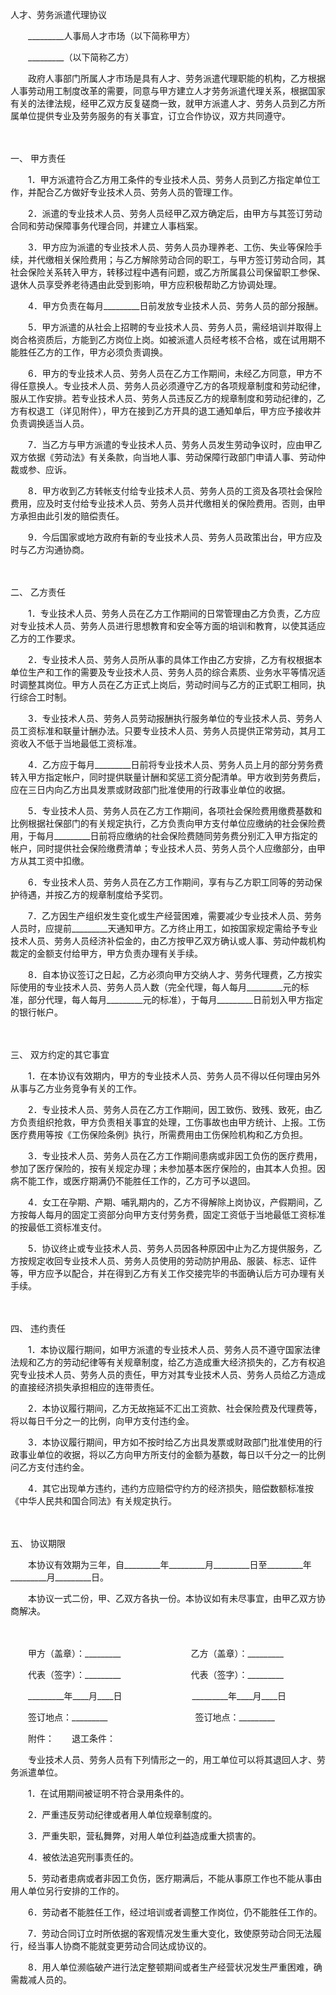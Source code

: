 



人才、劳务派遣代理协议



 

　　_________人事局人才市场（以下简称甲方）　　

　　_________（以下简称乙方）　　

　　政府人事部门所属人才市场是具有人才、劳务派遣代理职能的机构，乙方根据人事劳动用工制度改革的需要，同意与甲方建立人才劳务派遣代理关系，根据国家有关的法律法规，经甲乙双方反复磋商一致，就甲方派遣人才、劳务人员到乙方所属单位提供专业及劳务服务的有关事宜，订立合作协议，双方共同遵守。

　　

一、
甲方责任

　　1．甲方派遣符合乙方用工条件的专业技术人员、劳务人员到乙方指定单位工作，并配合乙方做好专业技术人员、劳务人员的管理工作。

　　2．派遣的专业技术人员、劳务人员经甲乙双方确定后，由甲方与其签订劳动合同和劳动保障事务代理合同，并建立人事档案。

　　3．甲方应为派遣的专业技术人员、劳务人员办理养老、工伤、失业等保险手续，并代缴相关保险费用；与乙方解除劳动合同的职工，与甲方签订劳动合同，其社会保险关系转入甲方，转移过程中遇有问题，或乙方所属县公司保留职工参保、退休人员享受养老待遇由此受到影响，甲方应积极帮助乙方协调处理。

　　4．甲方负责在每月_________日前发放专业技术人员、劳务人员的部分报酬。

　　5．甲方派遣的从社会上招聘的专业技术人员、劳务人员，需经培训并取得上岗合格资质后，方能到乙方岗位上岗。如被派遣人员经考核不合格，或在试用期不能胜任乙方的工作，甲方必须负责调换。

　　6．甲方的专业技术人员、劳务人员在乙方工作期间，未经乙方同意，甲方不得任意换人。专业技术人员、劳务人员必须遵守乙方的各项规章制度和劳动纪律，服从工作安排。若专业技术人员、劳务人员违反乙方的规章制度和劳动纪律的，乙方有权退工（详见附件），甲方在接到乙方开具的退工通知单后，甲方应予接收并负责调换适当人员。

　　7．当乙方与甲方派遣的专业技术人员、劳务人员发生劳动争议时，应由甲乙双方依据《劳动法》有关条款，向当地人事、劳动保障行政部门申请人事、劳动仲裁或参、应诉。

　　8．甲方收到乙方转帐支付给专业技术人员、劳务人员的工资及各项社会保险费用，应及时支付给专业技术人员、劳务人员并代缴相关的保险费用。否则，由甲方承担由此引发的赔偿责任。

　　9．今后国家或地方政府有新的专业技术人员、劳务人员政策出台，甲方应及时与乙方沟通协商。

　　

二、
乙方责任

　　1．专业技术人员、劳务人员在乙方工作期间的日常管理由乙方负责，乙方应对专业技术人员、劳务人员进行思想教育和安全等方面的培训和教育，以使其适应乙方的工作要求。

　　2．专业技术人员、劳务人员所从事的具体工作由乙方安排，乙方有权根据本单位生产和工作的需要及专业技术人员、劳务人员的综合素质、业务水平等情况适时调整其岗位。甲方人员在乙方正式上岗后，劳动时间与乙方的正式职工相同，执行综合工时制。

　　3．专业技术人员、劳务人员劳动报酬执行服务单位的专业技术人员、劳务人员工资标准和联量计酬办法。只要专业技术人员、劳务人员提供正常劳动，其月工资收入不低于当地最低工资标准。

　　4．乙方应于每月_________日前将专业技术人员、劳务人员上月的部分劳务费转入甲方指定帐户，同时提供联量计酬和奖惩工资分配清单。甲方收到劳务费后，应在三日内向乙方出具发票或财政部门批准使用的行政事业单位的收据。

　　5．专业技术人员、劳务人员在乙方工作期间，各项社会保险费用缴费基数和比例根据社保部门的有关规定执行，乙方负责向甲方支付单位应缴纳的社会保险费用，于每月_________日前将应缴纳的社会保险费随同劳务费分别汇入甲方指定的帐户，同时提供社会保险缴费清单；专业技术人员、劳务人员个人应缴部分，由甲方从其工资中扣缴。

　　6．专业技术人员、劳务人员在乙方工作期间，享有与乙方职工同等的劳动保护待遇，并按乙方的规章制度给予奖罚。

　　7．乙方因生产组织发生变化或生产经营困难，需要减少专业技术人员、劳务人员时，应提前_________天通知甲方。乙方终止用工，如按国家规定需给予专业技术人员、劳务人员经济补偿金的，由乙方按甲乙双方确认或人事、劳动仲裁机构裁定的金额支付给甲方，甲方负责办理有关手续。

　　8．自本协议签订之日起，乙方必须向甲方交纳人才、劳务代理费，乙方按实际使用的专业技术人员、劳务人员人数（完全代理，每人每月_________元的标准，部分代理，每人每月_________元的标准），于每月_________日前划入甲方指定的银行帐户。

　　

三、
双方约定的其它事宜

　　1．在本协议有效期内，甲方的专业技术人员、劳务人员不得以任何理由另外从事与乙方业务竞争有关的工作。

　　2．专业技术人员、劳务人员在乙方工作期间，因工致伤、致残、致死，由乙方负责组织抢救，甲方负责相关事宜的处理，工伤事故也由甲方统计、上报。工伤医疗费用等按《工伤保险条例》执行，所需费用由工伤保险机构和乙方负担。

　　3．专业技术人员、劳务人员在乙方工作期间患病或非因工负伤的医疗费用，参加了医疗保险的，按有关规定办理；未参加基本医疗保险的，由其本人负担。因病不能工作，或医疗期满仍不能胜任工作的，乙方可予以退回。

　　4．女工在孕期、产期、哺乳期内的，乙方不得解除上岗协议，产假期间，乙方按每人每月的固定工资部分向甲方支付劳务费，固定工资低于当地最低工资标准的按最低工资标准支付。

　　5．协议终止或专业技术人员、劳务人员因各种原因中止为乙方提供服务，乙方按规定收回专业技术人员、劳务人员使用的劳动防护用品、服装、标志、证件等，甲方应予以配合，并在得到乙方有关工作交接完毕的书面确认后方可办理有关手续。

　　

四、
违约责任

　　1．本协议履行期间，如甲方派遣的专业技术人员、劳务人员不遵守国家法律法规和乙方的劳动纪律等有关规章制度，给乙方造成重大经济损失的，乙方有权追究专业技术人员、劳务人员的责任，甲方对其专业技术人员、劳务人员给乙方造成的直接经济损失承担相应的连带责任。

　　2．本协议履行期间，乙方无故拖延不汇出工资款、社会保险费及代理费等，将以每日千分之一的比例，向甲方支付违约金。

　　3．本协议履行期间，甲方如不按时给乙方出具发票或财政部门批准使用的行政事业单位的收据，将以乙方向甲方所支付的金额为基数，每日以千分之一的比例问乙方支付违约金。

　　4．其它出现单方违约，违约方应赔偿守约方的经济损失，赔偿数额标准按《中华人民共和国合同法》有关规定执行。

　　

五、
协议期限

　　本协议有效期为三年，自_________年_________月_________日至_________年_________月_________日。

　　本协议一式二份，甲、乙双方各执一份。本协议如有未尽事宜，由甲乙双方协商解决。

　　

　　甲方（盖章）：_________　　　　　　　　乙方（盖章）：_________　　

　　代表（签字）：_________　　　　　　　　代表（签字）：_________　　

　　_________年____月____日　　　　　　　　_________年____月____日　　

　　签订地点：_________　　　　　　　　　　签订地点：_________　　

　　附件：　　退工条件：

　　专业技术人员、劳务人员有下列情形之一的，用工单位可以将其退回人才、劳务派遣单位。

　　1．在试用期间被证明不符合录用条件的。

　　2．严重违反劳动纪律或者用人单位规章制度的。

　　3．严重失职，营私舞弊，对用人单位利益造成重大损害的。

　　4．被依法追究刑事责任的。

　　5．劳动者患病或者非因工负伤，医疗期满后，不能从事原工作也不能从事由用人单位另行安排的工作的。

　　6．劳动者不能胜任工作，经过培训或者调整工作岗位，仍不能胜任工作的。

　　7．劳动合同订立时所依据的客观情况发生重大变化，致使原劳动合同无法履行，经当事人协商不能就变更劳动合同达成协议的。

　　8．用人单位濒临破产进行法定整顿期间或者生产经营状况发生严重困难，确需裁减人员的。